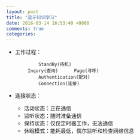 ```yaml
---
layout: post
title: "蓝牙知识学习"
date: 2016-03-14 16:53:40 +0800
comments: true
categories: 
---
```


* 工作过程：

```
            StandBy(待机)
        Inqury(查询)      Page(寻呼)
            Authentication(配对)
            Connection(连接)
```

* 连接状态：

    - 活动状态：正在通信
    - 监听状态：随时准备通信
    - 保持状态：仅仅定时器工作，无法通信
    - 休眠模式：能耗最低，偶尔监听和检查网络信息
